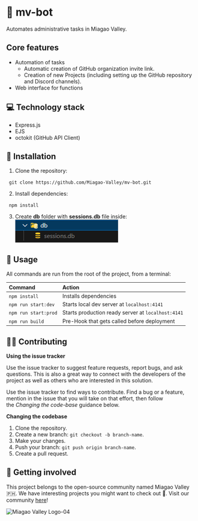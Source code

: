 # 🤖 mv-bot

Automates administrative tasks in Miagao Valley.

## Core features

-   Automation of tasks
    -   Automatic creation of GitHub organization invite link.
    -   Creation of new Projects (including setting up the GitHub repository and Discord channels).
-   Web interface for functions

## 💻 Technology stack

-   Express.js
-   EJS
-   octokit (GitHub API Client)

## 🔌 Installation

1. Clone the repository:

```
 git clone https://github.com/Miagao-Valley/mv-bot.git
```

2. Install dependencies:

```
 npm install
```

3. Create **db** folder with **sessions.db** file inside:
   ![Session db](image.png)

## 🧞 Usage

All commands are run from the root of the project, from a terminal:

| Command              | Action                                             |
| :------------------- | :------------------------------------------------- |
| `npm install`        | Installs dependencies                              |
| `npm run start:dev`  | Starts local dev server at `localhost:4141`        |
| `npm run start:prod` | Starts production ready server at `localhost:4141` |
| `npm run build`      | Pre-Hook that gets called before deployment        |

## 💪🏼 Contributing

**Using the issue tracker**

Use the issue tracker to suggest feature requests, report bugs, and ask questions. This is also a great way to connect with the developers of the project as well as others who are interested in this solution.

Use the issue tracker to find ways to contribute. Find a bug or a feature, mention in the issue that you will take on that effort, then follow the *Changing the code-base* guidance below.

**Changing the codebase**

1. Clone the repository.
2. Create a new branch: `git checkout -b branch-name`.
3. Make your changes.
4. Push your branch: `git push origin branch-name`.
5. Create a pull request.

## 🤲 Getting involved

This project belongs to the open-source community named Miagao Valley 🇵🇭. We have interesting projects you might want to check out 👀. Visit our community [here](https://discord.gg/BzhUm6k4z7)!

![Miagao Valley Logo-04](https://github.com/Miagao-Valley/mv-site/assets/113810517/d92a2263-b553-4939-b946-ac8997ca407b)
